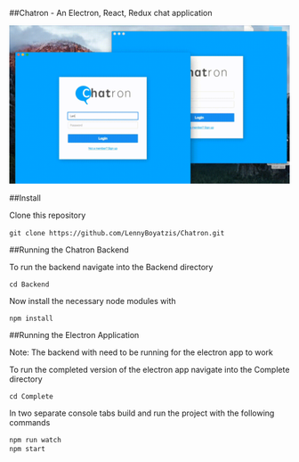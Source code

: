 ##Chatron - An Electron, React, Redux chat application

![alt tag](./Complete/public/images/chatron.gif)

##Install

Clone this repository

`git clone https://github.com/LennyBoyatzis/Chatron.git`

##Running the Chatron Backend

To run the backend navigate into the Backend directory

```
cd Backend
```

Now install the necessary node modules with

```
npm install
```

##Running the Electron Application

Note: The backend with need to be running for the electron app to work

To run the completed version of the electron app navigate into the Complete directory

```
cd Complete
```

In two separate console tabs build and run the project with the following commands

```
npm run watch
npm start
```
